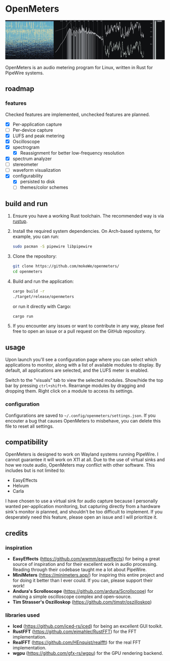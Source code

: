 # OpenMeters

![preview](screenshots/preview.png)

OpenMeters is an audio metering program for Linux, written in Rust for PipeWire systems.

## roadmap

### features

Checked features are implemented, unchecked features are planned.

- [x] Per-application capture
- [ ] Per-device capture
- [x] LUFS and peak metering
- [x] Oscilloscope
- [x] spectrogram
  - [x] Reassignment for better low-frequency resolution
- [x] spectrum analyzer
- [ ] stereometer
- [ ] waveform visualization
- [x] configurability
  - [x] persisted to disk
  - [ ] themes/color schemes

## build and run

1. Ensure you have a working Rust toolchain. The recommended way is via [rustup](https://rustup.rs/).
2. Install the required system dependencies. On Arch-based systems, for example, you can run:

   ```bash
   sudo pacman -S pipewire libpipewire 
   ```

3. Clone the repository:

   ```bash
   git clone https://github.com/mokeWe/openmeters/
   cd openmeters
   ```

4. Build and run the application:

   ```bash
   cargo build -r
   ./target/release/openmeters
   ```

   or run it directly with Cargo:

   ```bash
   cargo run
   ```

5. If you encounter any issues or want to contribute in any way, please feel free to open an issue or a pull request on the GitHub repository.

## usage

Upon launch you'll see a configuration page where you can select which applications to monitor, along with a list of available modules to display. By default, all applications are selected, and the LUFS meter is enabled.

Switch to the "visuals" tab to view the selected modules. Show/hide the top bar by pressing `ctrl+shift+h`. Rearrange modules by dragging and dropping them. Right click on a module to access its settings.

### configuration

Configurations are saved to `~/.config/openmeters/settings.json`. If you encouter a bug that causes OpenMeters to misbehave, you can delete this file to reset all settings.

## compatibility

OpenMeters is designed to work on Wayland systems running PipeWire. I cannot guarantee it will work on X11 at all. Due to the use of virtual sinks and how we route audio, OpenMeters may conflict with other software. This includes but is not limited to:

- EasyEffects
- Helvum
- Carla

I have chosen to use a virtual sink for audio capture because I personally wanted per-application monitoring, but capturing directly from a hardware sink's monitor _is_ planned, and shouldn't be too difficult to implement. If you desperately need this feature, please open an issue and I will prioritize it.

## credits

### inspiration

- **EasyEffects** (<https://github.com/wwmm/easyeffects>) for being a great source of inspiration and for their excellent work in audio processing. Reading through their codebase taught me a lot about PipeWire.
- **MiniMeters** (<https://minimeters.app/>) for inspiring this entire project and for doing it better than I ever could. If you can, please support their work!
- **Andura's Scrolloscope** (<https://github.com/ardura/Scrollscope>) for making a simple oscilloscope complex and open-source.
- **Tim Strasser's Oszilloskop** (<https://github.com/timstr/oszilloskop>)

### libraries used

- **Iced** (<https://github.com/iced-rs/iced>) for being an excellent GUI toolkit.
- **RustFFT** (<https://github.com/ejmahler/RustFFT>) for the FFT implementation.
- **RealFFT** (<https://github.com/HEnquist/realfft>) for the real FFT implementation.
- **wgpu** (<https://github.com/gfx-rs/wgpu>) for the GPU rendering backend.
